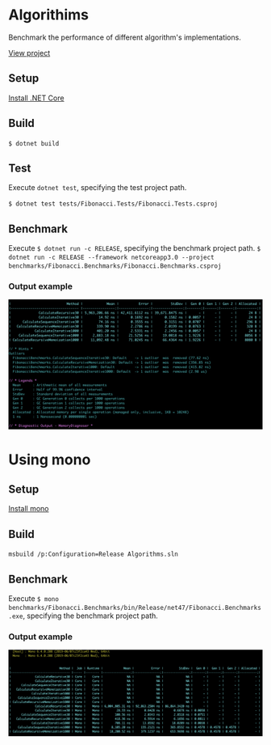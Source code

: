 # Algorithims

Benchmark the performance of different algorithm's implementations.

[View project](https://github.com/mariangemarcano/mariangemarcano.github.io/tree/master/projects/C%23/Algorithms)

## Setup

[Install .NET Core](https://microsoft.com/net/core)

## Build

`$ dotnet build`

## Test

Execute `dotnet test`, specifying the test project path.

`$ dotnet test tests/Fibonacci.Tests/Fibonacci.Tests.csproj`

## Benchmark

Execute `$ dotnet run -c RELEASE`, specifying the benchmark project path.
`$ dotnet run -c RELEASE --framework netcoreapp3.0 --project benchmarks/Fibonacci.Benchmarks/Fibonacci.Benchmarks.csproj`

### Output example

<img src="resources/FibonacciBenchmark.png"/>

# Using mono

## Setup

[Install mono](https://www.mono-project.com/download/stable/)

## Build

`msbuild /p:Configuration=Release Algorithms.sln`

## Benchmark

Execute `$ mono benchmarks/Fibonacci.Benchmarks/bin/Release/net47/Fibonacci.Benchmarks.exe`, specifying the benchmark project path.

### Output example

<img src="resources/FibonacciBenchmark-mono.png" />
